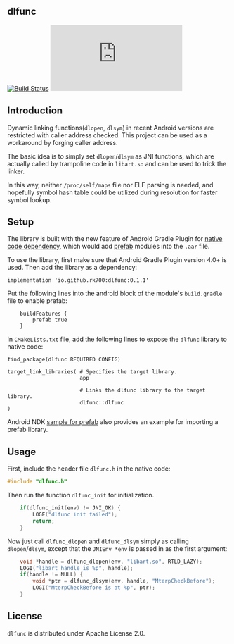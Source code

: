 dlfunc
----------------

[![Build Status](https://github.com/rk700/dlfunc/workflows/Android%20CI/badge.svg)](https://github.com/rk700/dlfunc/actions)
[![Maven](https://badgen.net/maven/v/metadata-url/https/dl.bintray.com/rk700/maven/io/github/rk700/dlfunc/maven-metadata.xml)](https://dl.bintray.com/rk700/maven/io/github/rk700/dlfunc/)

## Introduction

Dynamic linking functions(`dlopen`, `dlsym`) in recent Android versions are restricted with caller address checked. This project can be used as a workaround by forging caller address. 

The basic idea is to simply set `dlopen`/`dlsym` as JNI functions, which are actually called by trampoline code in `libart.so` and can be used to trick the linker.

In this way, neither `/proc/self/maps` file nor ELF parsing is needed, and hopefully symbol hash table could be utilized during resolution for faster symbol lookup.


## Setup

The library is built with the new feature of Android Gradle Plugin for [native code dependency](https://developer.android.com/studio/build/native-dependencies), which would add [prefab](https://google.github.io/prefab/) modules into the `.aar` file.

To use the library, first make sure that Android Gradle Plugin version 4.0+ is used. Then add the library as a dependency:

```
implementation 'io.github.rk700:dlfunc:0.1.1'
```

Put the following lines into the android block of the module's `build.gradle` file to enable prefab:

```
    buildFeatures {
        prefab true
    }
```

In `CMakeLists.txt` file, add the following lines to expose the `dlfunc` library to native code:

```
find_package(dlfunc REQUIRED CONFIG)

target_link_libraries( # Specifies the target library.
                       app

                       # Links the dlfunc library to the target library.
                       dlfunc::dlfunc
)
```

Android NDK [sample for prefab](https://github.com/android/ndk-samples/tree/master/prefab/prefab-dependency) also provides an example for importing a prefab library.

## Usage

First, include the header file `dlfunc.h` in the native code:

```c
#include "dlfunc.h"
```

Then run the function `dlfunc_init` for initialization.

```c
    if(dlfunc_init(env) != JNI_OK) {
        LOGE("dlfunc init failed");
        return;
    }
```

Now just call `dlfunc_dlopen` and `dlfunc_dlsym` simply as calling `dlopen`/`dlsym`, except that the `JNIEnv *env` is passed in as the first argument:

```c
    void *handle = dlfunc_dlopen(env, "libart.so", RTLD_LAZY);
    LOGI("libart handle is %p", handle);
    if(handle != NULL) {
        void *ptr = dlfunc_dlsym(env, handle, "MterpCheckBefore");
        LOGI("MterpCheckBefore is at %p", ptr);
    }
```
## License

`dlfunc` is distributed under Apache License 2.0.
